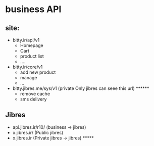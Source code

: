 # business API
## site:

- bitty.ir/api/v1
  - Homepage
  - Cart
  - product list 
  - ....
- bitty.ir/core/v1
  - add new product
  - manage 
  - ...
- bitty.jibres.me/sys/v1 (private Only jibres can seee this url) ******  
  - remove cache
  - sms delivery
  
## Jibres
- api.jibres.ir/r10/ (business -> jibres)
- x.jibres.ir/   (Public jibres)
- x.jibres.ir (Private jibres -> jibres) *****



